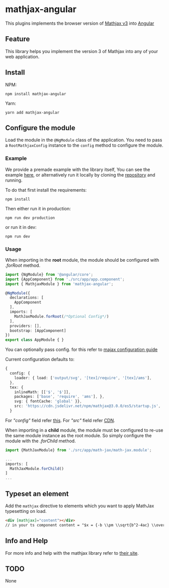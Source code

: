 # mathjax-angular 
This plugins implements the browser version of [Mathjax v3][1] into [Angular][2]
## Feature

This library helps you implement the version 3 of Mathjax into any of your web application.

## Install

NPM:
```
npm install mathjax-angular
```

Yarn:
```
yarn add mathjax-angular
```

## Configure the module

Load the module in the `@NgModule` class of the application. You need
to pass a `RootMathjaxConfig` instance to the `config` method to
configure the module.

### Example

We provide a premade example with the library itself, You can see the example [here][3], or alternatively run it locally by cloning the [repository][4] and running.

To do that first install the requirements:
```
npm install
```
Then either run it in production:
```
npm run dev production
```
or run it in dev:
```
npm run dev
```

### Usage
When importing in the **root** module, the module should be configured
with *.forRoot* method.

```typescript
import {NgModule} from '@angular/core';
import {AppComponent} from './src/app/app.component';
import { MathjaxModule } from 'mathjax-angular';

@NgModule({
  declarations: [
    AppComponent
  ],
  imports: [
    MathJaxModule.forRoot(/*Optional Config*/)
  ],
  providers: [],
  bootstrap: [AppComponent]
})
export class AppModule { }
```
You can optionally pass config. for this refer to [majax configuration guide][5]

Current configuration defaults to:
```typescript
{ 
  config: { 
    loader: { load: ['output/svg', '[tex]/require', '[tex]/ams'], 
  }, 
  tex: { 
    inlineMath: [['$', '$']],
    packages: ['base', 'require', 'ams'], }, 
    svg: { fontCache: 'global' }}, 
    src: 'https://cdn.jsdelivr.net/npm/mathjax@3.0.0/es5/startup.js', 
  }
```
For *"config"* field refer [this][6].
For *"src"* field refer [CDN][7].

When importing in a **child** module, the module must be configured to
re-use the same module instance as the root module. So simply
configure the module with the *.forChild* method.

```typescript
import {MathJaxModule} from './src/app/math-jax/math-jax.module';

...
imports: [
  MathJaxModule.forChild()
]
...
```

## Typeset an element

Add the `mathjax` directive to elements which you want to apply
MathJax typesetting on load.

```html
<div [mathjax]="content"></div> 
// in your ts component content = "$x = {-b \\pm \\sqrt{b^2-4ac} \\over 2a}$"
```
## Info and Help

For more info and help with the mathjax library refer to [their site][1].
## TODO
None

[1]: https://docs.mathjax.org/en/latest/
[2]: https://angular.io/
[3]: https://github.com/sajivkumar/mathjax-angular/tree/main/projects/example
[4]: https://github.com/sajivkumar/mathjax-angular.git
[5]: http://docs.mathjax.org/en/latest/web/configuration.html
[6]: http://docs.mathjax.org/en/latest/web/configuration.html#configuring-and-loading-mathjax
[7]:https://cdnjs.com/libraries/mathjax

